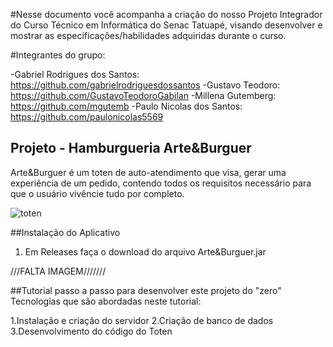 #Nesse documento você acompanha a criação do nosso Projeto Integrador do Curso Técnico em Informática do Senac Tatuapé, visando desenvolver e mostrar as especificações/habilidades adquiridas durante o curso.

#Integrantes do grupo: 

-Gabriel Rodrigues dos Santos: https://github.com/gabrielrodriguesdossantos
-Gustavo Teodoro: https://github.com/GustavoTeodoroGabilan
-Millena Gutemberg: https://github.com/mgutemb
-Paulo Nicolas dos Santos: https://github.com/paulonicolas5569


## Projeto - Hamburgueria Arte&Burguer

Arte&Burguer é um toten de auto-atendimento que visa, gerar uma experiência de um pedido, contendo todos os requisitos necessário para que o usuário vivêncie tudo por completo.

![toten](https://github.com/GustavoTeodoroGabilan/Art-Burguer/assets/115747310/738504d0-a7a5-446f-a371-f4365f53bdea)

##Instalação do Aplicativo
1. Em Releases faça o download do arquivo Arte&Burguer.jar

///FALTA IMAGEM///////


##Tutorial passo a passo para desenvolver este projeto do "zero"
Tecnologias que são abordadas neste tutorial:

1.Instalação e criação do servidor
2.Criação de banco de dados
3.Desenvolvimento do código do Toten




